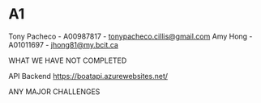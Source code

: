 # A1

Tony Pacheco - A00987817 - tonypacheco.cillis@gmail.com
Amy Hong     - A01011697 - jhong81@my.bcit.ca

WHAT WE HAVE NOT COMPLETED

API Backend https://boatapi.azurewebsites.net/ 

ANY MAJOR CHALLENGES
